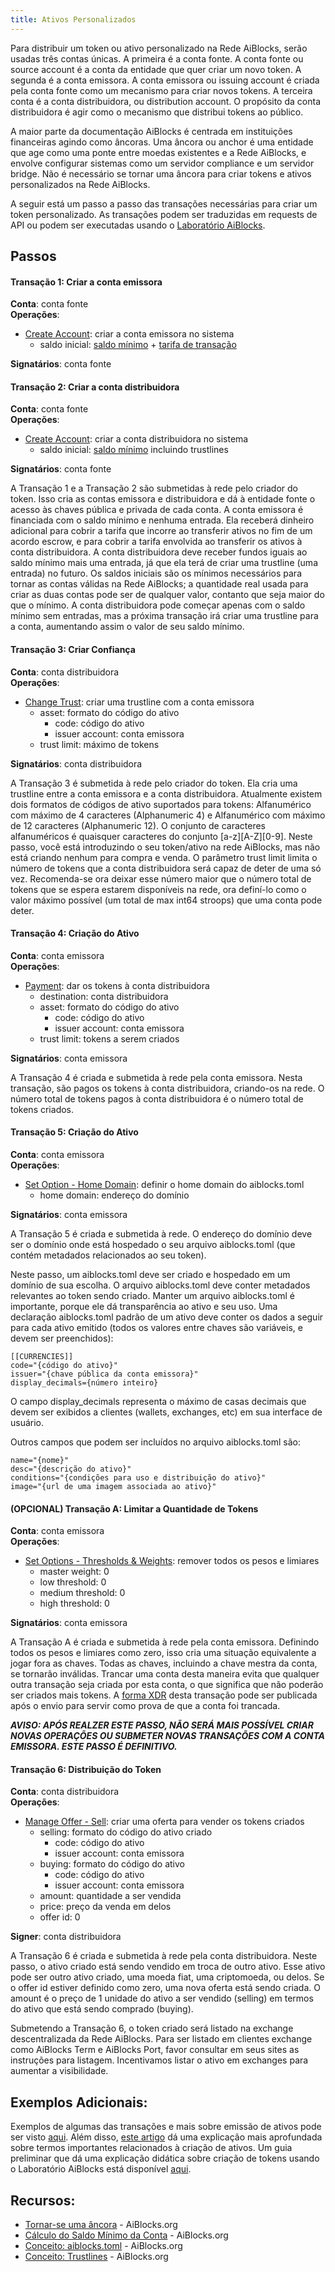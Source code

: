 ```yaml
---
title: Ativos Personalizados
---
```


Para distribuir um token ou ativo personalizado na Rede AiBlocks, serão usadas três contas únicas. A primeira é a conta fonte. A conta fonte ou source account é a conta da entidade que quer criar um novo token. A segunda é a conta emissora. A conta emissora ou issuing account é criada pela conta fonte como um mecanismo para criar novos tokens. A terceira conta é a conta distribuidora, ou distribution account. O propósito da conta distribuidora é agir como o mecanismo que distribui tokens ao público.

A maior parte da documentação AiBlocks é centrada em instituições financeiras agindo como âncoras. Uma âncora ou anchor é uma entidade que age como uma ponte entre moedas existentes e a Rede AiBlocks, e envolve configurar sistemas como um servidor compliance e um servidor bridge. Não é necessário se tornar uma âncora para criar tokens e ativos personalizados na Rede AiBlocks.

A seguir está um passo a passo das transações necessárias para criar um token personalizado. As transações podem ser traduzidas em requests de API ou podem ser executadas usando o [Laboratório AiBlocks](https://www.aiblocks.io/laboratory/).


## Passos

#### Transação 1: Criar a conta emissora
**Conta**: conta fonte  
**Operações**:
- [Create Account](../concepts/list-of-operations.md#create-account): criar a conta emissora no sistema
	 - saldo inicial: [saldo mínimo](../concepts/fees.md#saldo-mínimo-da-conta) + [tarifa de transação](../concepts/fees.md#tarifa-de-transação)

**Signatários**: conta fonte

#### Transação 2: Criar a conta distribuidora
**Conta**: conta fonte  
**Operações**:
- [Create Account](../concepts/list-of-operations.md#create-account): criar a conta distribuidora no sistema
	 - saldo inicial: [saldo mínimo](../concepts/fees.md#saldo-mínimo-da-conta) incluindo trustlines  

**Signatários**: conta fonte


A Transação 1 e a Transação 2 são submetidas à rede pelo criador do token. Isso cria as contas emissora e distribuidora e dá à entidade fonte o acesso às chaves pública e privada de cada conta. A conta emissora é financiada com o saldo mínimo e nenhuma entrada. Ela receberá dinheiro adicional para cobrir a tarifa que incorre ao transferir ativos no fim de um acordo escrow, e para cobrir a tarifa envolvida ao transferir os ativos à conta distribuidora. A conta distribuidora deve receber fundos iguais ao saldo mínimo mais uma entrada, já que ela terá de criar uma trustline (uma entrada) no futuro. Os saldos iniciais são os mínimos necessários para tornar as contas válidas na Rede AiBlocks; a quantidade real usada para criar as duas contas pode ser de qualquer valor, contanto que seja maior do que o mínimo. A conta distribuidora pode começar apenas com o saldo mínimo sem entradas, mas a próxima transação irá criar uma trustline para a conta, aumentando assim o valor de seu saldo mínimo.


#### Transação 3: Criar Confiança
**Conta**: conta distribuidora  
**Operações**:
- [Change Trust](../concepts/list-of-operations.md#change-trust): criar uma trustline com a conta emissora
	 - asset: formato do código do ativo
	 	- code: código do ativo
	 	- issuer account: conta emissora
	 - trust limit: máximo de tokens  

**Signatários**: conta distribuidora


A Transação 3 é submetida à rede pelo criador do token. Ela cria uma trustline entre a conta emissora e a conta distribuidora. Atualmente existem dois formatos de códigos de ativo suportados para tokens: Alfanumérico com máximo de 4 caracteres (Alphanumeric 4) e Alfanumérico com máximo de 12 caracteres (Alphanumeric 12). O conjunto de caracteres alfanuméricos é quaisquer caracteres do conjunto [a-z][A-Z][0-9]. Neste passo, você está introduzindo o seu token/ativo na rede AiBlocks, mas não está criando nenhum para compra e venda. O parâmetro trust limit limita o número de tokens que a conta distribuidora será capaz de deter de uma só vez. Recomenda-se ora deixar esse número maior que o número total de tokens que se espera estarem disponíveis na rede, ora definí-lo como o valor máximo possível (um total de max int64 stroops) que uma conta pode deter.


#### Transação 4: Criação do Ativo
**Conta**: conta emissora  
**Operações**:
- [Payment](../concepts/list-of-operations.md#payment): dar os tokens à conta distribuidora
	 - destination: conta distribuidora
	 - asset: formato do código do ativo
	 	- code: código do ativo
	 	- issuer account: conta emissora
	 - trust limit: tokens a serem criados

**Signatários**: conta emissora

A Transação 4 é criada e submetida à rede pela conta emissora. Nesta transação, são pagos os tokens à conta distribuidora, criando-os na rede. O número total de tokens pagos à conta distribuidora é o número total de tokens criados.

#### Transação 5: Criação do Ativo
**Conta**: conta emissora  
**Operações**:
- [Set Option - Home Domain](../concepts/list-of-operations.md#set-options): definir o home domain do aiblocks.toml
	 - home domain: endereço do domínio

**Signatários**: conta emissora


A Transação 5 é criada e submetida à rede. O endereço do domínio deve ser o domínio onde está hospedado o seu arquivo aiblocks.toml (que contém metadados relacionados ao seu token).

Neste passo, um aiblocks.toml deve ser criado e hospedado em um domínio de sua escolha. O arquivo aiblocks.toml deve conter metadados relevantes ao token sendo criado. Manter um arquivo aiblocks.toml é importante, porque ele dá transparência ao ativo e seu uso.
Uma declaração aiblocks.toml padrão de um ativo deve conter os dados a seguir para cada ativo emitido (todos os valores entre chaves são variáveis, e devem ser preenchidos):
```
[[CURRENCIES]]
code="{código do ativo}"
issuer="{chave pública da conta emissora}"
display_decimals={número inteiro}
```

O campo display_decimals representa o máximo de casas decimais que devem ser exibidos a clientes (wallets, exchanges, etc) em sua interface de usuário.

Outros campos que podem ser incluídos no arquivo aiblocks.toml são:
```
name="{nome}"
desc="{descrição do ativo}"
conditions="{condições para uso e distribuição do ativo}"
image="{url de uma imagem associada ao ativo}"
```


#### (OPCIONAL) Transação A: Limitar a Quantidade de Tokens
**Conta**: conta emissora  
**Operações**:
- [Set Options - Thresholds & Weights](../concepts/list-of-operations.md#set-options): remover todos os pesos e limiares
	 - master weight: 0
	 - low threshold: 0
	 - medium threshold: 0
	 - high threshold: 0

**Signatários**: conta emissora


A Transação A é criada e submetida à rede pela conta emissora. Definindo todos os pesos e limiares como zero, isso cria uma situação equivalente a jogar fora as chaves. Todas as chaves, incluindo a chave mestra da conta, se tornarão inválidas. Trancar uma conta desta maneira evita que qualquer outra transação seja criada por esta conta, o que significa que não poderão ser criados mais tokens. A [forma XDR](https://www.aiblocks.io/developers/millennium/reference/xdr.html) desta transação pode ser publicada após o envio para servir como prova de que a conta foi trancada.



***AVISO: APÓS REALZER ESTE PASSO, NÃO SERÁ MAIS POSSÍVEL CRIAR NOVAS OPERAÇÕES OU SUBMETER NOVAS TRANSAÇÕES COM A CONTA EMISSORA. ESTE PASSO É DEFINITIVO.***


#### Transação 6: Distribuição do Token
**Conta**: conta distribuidora  
**Operações**:
- [Manage Offer - Sell](../concepts/list-of-operations.md#manage-offer): criar uma oferta para vender os tokens criados
	- selling: formato do código do ativo criado
		- code: código do ativo
		- issuer account: conta emissora
	- buying: formato do código do ativo
		- code: código do ativo
		- issuer account: conta emissora
	- amount: quantidade a ser vendida
	- price: preço da venda em delos
	- offer id: 0  

**Signer**: conta distribuidora

A Transação 6 é criada e submetida à rede pela conta distribuidora. Neste passo, o ativo criado está sendo vendido em troca de outro ativo. Esse ativo pode ser outro ativo criado, uma moeda fiat, uma criptomoeda, ou delos. Se o offer id estiver definido como zero, uma nova oferta está sendo criada. O amount é o preço de 1 unidade do ativo a ser vendido (selling) em termos do ativo que está sendo comprado (buying).

Submetendo a Transação 6, o token criado será listado na exchange descentralizada da Rede AiBlocks. Para ser listado em clientes exchange como AiBlocks Term e AiBlocks Port, favor consultar em seus sites as instruções para listagem. Incentivamos listar o ativo em exchanges para aumentar a visibilidade.



## Exemplos Adicionais:
Exemplos de algumas das transações e mais sobre emissão de ativos pode ser visto [aqui](../issuing-assets.md). Além disso, [este artigo](../concepts/assets.md#âncoras-emitir-ativos) dá uma explicação mais aprofundada sobre termos importantes relacionados à criação de ativos. Um guia preliminar que dá uma explicação didática sobre criação de tokens usando o Laboratório AiBlocks está disponível [aqui](https://www.aiblocks.io/blog/tokens-on-aiblocks/).

## Recursos:
- [Tornar-se uma âncora](../anchor/) - AiBlocks<span>.org
- [Cálculo do Saldo Mínimo da Conta](../concepts/fees.md#saldo-mínimo-da-conta) - AiBlocks<span>.org
- [Conceito: aiblocks.toml](../concepts/aiblocks-toml.md) - AiBlocks<span>.org
- [Conceito: Trustlines](../concepts/assets.md#trustlines) - AiBlocks<span>.org
